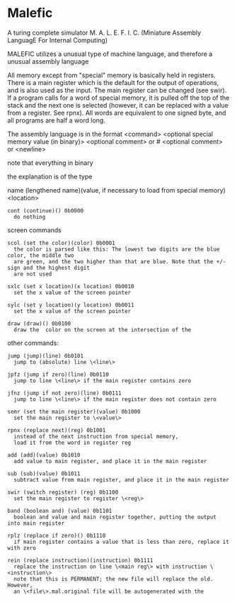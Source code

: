 # Malefic
A turing complete simulator <newline>
M. A. L. E. F. I. C. (Miniature Assembly LanguagE For Internal Computing)

MALEFIC utilizes a unusual type of machine language, and therefore a unusual assembly language

All memory except from "special" memory is basically held in registers. There is a main register which is
the default for the output of operations, and is also used as the input. The main register can be changed (see swir).
If a program calls for a word of special memory, it is pulled off the top of the stack and the next one is selected
(however, it can be replaced with a value from a register. See rpnx).
All words are equivalent to one signed byte, and all programs are half a word long.

The assembly language is in the format
\<command\> \<optional special memory value (in binary)\> \<optional comment\>
or
\# \<optional comment\>
or
\<newline\>


note that everything  in binary

the explanation is of the type

  name (lengthened name)(value, if necessary to load from special memory) \<location\>

    cont (continue)() 0b0000
      do nothing

screen commands

    scol (set the color)(color) 0b0001
      the color is parsed like this: The lowest two digits are the blue color, the middle two
      are green, and the two higher than that are blue. Note that the +/- sign and the highest digit
      are not used

    sxlc (set x location)(x location) 0b0010
      set the x value of the screen pointer

    sylc (set y location)(y location) 0b0011
      set the x value of the screen pointer

    draw (draw)() 0b0100
      draw the  color on the screen at the intersection of the

other commands:

    jump (jump)(line) 0b0101
      jump to (absolute) line \<line\>

    jpfz (jump if zero)(line) 0b0110
      jump to line \<line\> if the main register contains zero

    jfnz (jump if not zero)(line) 0b0111
      jump to line \<line\> if the main register does not contain zero

    semr (set the main register)(value) 0b1000
      set the main register to \<value\>

    rpnx (replace next)(reg) 0b1001
      instead of the next instruction from special memory,
      load it from the word in register reg

    add (add)(value) 0b1010
      add value to main register, and place it in the main register

    sub (sub)(value) 0b1011
      subtract value from main register, and place it in the main register

    swir (switch register) (reg) 0b1100
      set the main register to register \<reg\>

    band (boolean and) (value) 0b1101
      boolean and value and main register together, putting the output into main register

    rplz (replace if zero)() 0b1110
      if main register contains a value that is less than zero, replace it with zero

    rein (replace instruction)(instruction) 0b1111
      replace the instruction on line \<main reg\> with instruction \<instruction\>
      note that this is PERMANENT; the new file will replace the old. However,
      an \<file\>.mal.original file will be autogenerated with the
